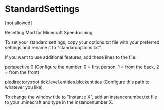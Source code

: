 # StandardSettings
[not allowed]

Resetting Mod for Minecraft Speedrunning


To set your standard settings, copy your options.txt file with your preferred settings and rename it to "standardoptions.txt".

If you want to use additional features, add these lines to the file:

  perspective:0 (Configure the number; 0 = first person, 1 = from the back, 2 = from the front)

  piedirectory:root.tick.level.entities.blockentities (Configure this path to whatever you like)

To change the window title to "Instance X", add an instancenumber.txt file to your .minecraft and type in the instancenumber X.
